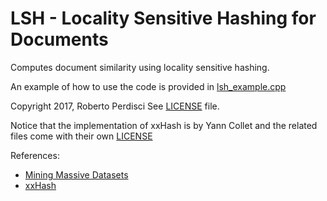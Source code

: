 LSH - Locality Sensitive Hashing for Documents
======================================

Computes document similarity using locality sensitive hashing.

An example of how to use the code is provided in [lsh_example.cpp](https://github.com/perdisci/LSH/blob/master/lsh_example.cpp)

Copyright 2017, Roberto Perdisci
See [LICENSE](https://github.com/perdisci/LSH/blob/master/LICENSE) file.

Notice that the implementation of xxHash is by Yann Collet
and the related files come with their own [LICENSE](https://github.com/perdisci/LSH/blob/master/xxHash/LICENSE)

References:
* [Mining Massive Datasets](http://infolab.stanford.edu/~ullman/mmds/book.pdf)
* [xxHash](http://cyan4973.github.io/xxHash/)
 
